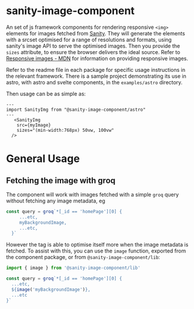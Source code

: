 # sanity-image-component
An set of js framework components for rendering responsive `<img>` elements for images fetched from [Sanity](https://www.sanity.io). They will generate the elements with a srcset optimised for a range of resolutions and formats, using sanity's image API to serve the optimised images. Then you provide the `sizes` attribute, to ensure the browser delivers the ideal source. Refer to [Responsive images - MDN](https://developer.mozilla.org/en-US/docs/Learn/HTML/Multimedia_and_embedding/Responsive_images) for information on providing responsive images.

Refer to the readme file in each package for specific usage instructions in the relevant framework.
There is a sample project demonstrating its use in astro, with astro and svelte components, in the `examples/astro` directory.

Then usage can be as simple as:

```astro
---
import SanityImg from "@sanity-image-component/astro"
---
   <SanityImg
    src={myImage}
    sizes="(min-width:768px) 50vw, 100vw"
  /> 
```

# General Usage

## Fetching the image with groq
The component will work with images fetched with a simple `groq`  query without fetching any image metadata, eg

```ts
const query = groq`*[_id == 'homePage'][0] {
     ...etc,
     myBackgroundImage,
     ...etc,
  }`
```

However the tag is able to optimise itself more when the image metadata is fetched. To assist with this, you can use the `image` function, exported from the component package, or from `@sanity-image-component/lib`:

```ts
import { image } from '@sanity-image-component/lib'

const query = groq`*[_id == 'homePage'][0] {
  ...etc,
  ${image('myBackgroundImage')},
  ...etc
}`
```
